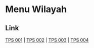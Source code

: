 # Menu Wilayah

## Link

[TPS 001](https://github.com/gigit-pemilu/pemilu-2024-64-kalimantan-timur/tree/main/pileg-dpr/hitung-suara/sub/64-kalimantan-timur/sub/02-kutai-kartanegara/sub/01-muara-muntai/sub/2009-kayu-batu/sub/001-tps)
 | 
[TPS 002](https://github.com/gigit-pemilu/pemilu-2024-64-kalimantan-timur/tree/main/pileg-dpr/hitung-suara/sub/64-kalimantan-timur/sub/02-kutai-kartanegara/sub/01-muara-muntai/sub/2009-kayu-batu/sub/002-tps)
 | 
[TPS 003](https://github.com/gigit-pemilu/pemilu-2024-64-kalimantan-timur/tree/main/pileg-dpr/hitung-suara/sub/64-kalimantan-timur/sub/02-kutai-kartanegara/sub/01-muara-muntai/sub/2009-kayu-batu/sub/003-tps)
 | 
[TPS 004](https://github.com/gigit-pemilu/pemilu-2024-64-kalimantan-timur/tree/main/pileg-dpr/hitung-suara/sub/64-kalimantan-timur/sub/02-kutai-kartanegara/sub/01-muara-muntai/sub/2009-kayu-batu/sub/004-tps)

